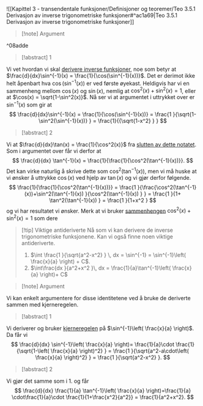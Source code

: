 
![[Kapittel 3 - transendentale funksjoner/Definisjoner og teoremer/Teo 3.5.1 Derivasjon av inverse trigonometriske funksjoner#^ac1a69|Teo 3.5.1 Derivasjon av inverse trigonometriske funksjoner]]

> [!note] Argument 
> 

^08adde

> [!abstract]  1
> 

Vi vet hvordan vi skal [derivere inverse funksjoner](Kapittel%203%20-%20transendentale%20funksjoner/3.1.2%20Derivasjon%20av%20inverse%20funksjoner.md), noe som betyr at $\frac{d}{dx}\sin^{-1}(x) = \frac{1}{\cos(\sin^{-1}(x))}$. Det er derimot ikke helt åpenbart hva $\cos(\sin^{-1}(x))$ er ved første øyekast. Heldigvis har vi en sammenheng mellom $\cos(x)$ og $\sin(x)$, nemlig at $\cos^2(x)+\sin^2(x) = 1$, eller at $\cos(x) = \sqrt{1-\sin^2(x)}$. Nå ser vi at argumentet i uttrykket over er $\sin^{-1}(x)$ som gir at
$$
\frac{d}{dx}\sin^{-1}(x) = \frac{1}{\cos(\sin^{-1}(x))} = \frac{1 }{\sqrt{1-\sin^2(\sin^{-1}(x))}  } = \frac{1}{{\sqrt{1-x^2} } } 
$$

> [!abstract]  2
> 

Vi at $\frac{d}{dx}\tan(x) = \frac{1}{\cos^2(x)}$ fra [slutten av dette notatet](Kapittel%202%20-%20derivasjon/2.5.3%20Derivasjon%20av%20andre%20trigonometriske%20funksjoner.md). Som i argumentet over får vi derfor at  
$$
\frac{d}{dx} \tan^{-1}(x) = \frac{1}{\frac{1}{\cos^2(\tan^{-1}(x))}}.
$$
Det kan virke naturlig å skrive dette som $\cos^2(\tan^{-1}(x))$, men vi må huske at vi ønsker å uttrykke $\cos (x)$ ved hjelp av $\tan (x)$ og vi gjør derfor følgende.
$$ \frac{1}{\frac{1}{\cos^2(\tan^{-1}(x))}} = \frac{1 }{\frac{\cos^2(\tan^{-1}(x))+\sin^2(\tan^{-1}(x)) }{\cos^2(\tan^{-1}(x)) }  }  = \frac{1 }{1+ \tan^2(\tan^{-1}(x))   } = \frac{1 }{1+x^2 }  $$og vi har resultatet vi ønsker. Merk at vi bruker [sammenhengen](Kapittel%200%20-%20innledende%20kapittel/P.7.4%20Viktige%20identiteter.md) $\cos^2(x)+\sin^2(x) =1$ som dere  


> [!tip] Viktige antideriverte
> Nå som vi kan derivere de inverse trigonometriske funksjonene. Kan vi også finne noen viktige antideriverte.
> 1. $\int \frac{1 }{\sqrt{a^2-x^2} } \, dx = \sin^{-1} = \sin^{-1}\left( \frac{x}{a} \right) + C$.
> 2. $\int\frac{dx }{a^2+x^2 }\, dx = \frac{1}{a}\tan^{-1}\left( \frac{x}{a} \right)+ C$


> [!note] Argument 
> 

Vi kan enkelt argumentere for disse identitetene ved å bruke de deriverte sammen med kjerneregelen.

> [!abstract]  1

Vi deriverer og bruker [kjerneregelen](Kapittel%202%20-%20derivasjon/2.4.1%20Kjerneregelen.md) på $\sin^{-1}\left( \frac{x}{a} \right)$. Da får vi 
$$ \frac{d}{dx} \sin^{-1}\left( \frac{x}{a} \right)= \frac{1}{a}\cdot \frac{1}{\sqrt{1-\left( \frac{x}{a} \right)^2} } = \frac{1 }{\sqrt{a^2-a\cdot\left( \frac{x}{a} \right)^2}  }  = \frac{1 }{\sqrt{a^2-x^2}  }. $$


> [!abstract]  2
> 

Vi gjør det samme som i 1. og får
$$ \frac{d}{dx} \frac{1}{a} \tan^{-1}\left( \frac{x}{a} \right)=\frac{1}{a} \cdot\frac{1}{a}\cdot \frac{1}{1+\frac{x^2}{a^2}} = \frac{1}{a^2+x^2}. $$
 
